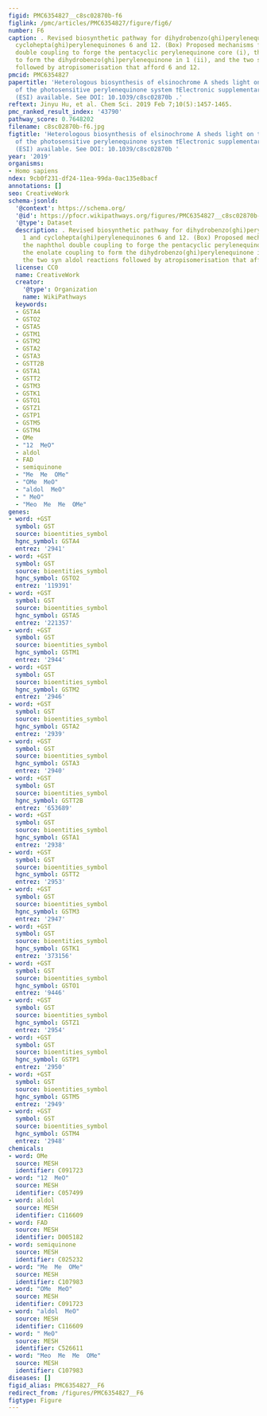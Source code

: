 ```yaml
---
figid: PMC6354827__c8sc02870b-f6
figlink: /pmc/articles/PMC6354827/figure/fig6/
number: F6
caption: . Revised biosynthetic pathway for dihydrobenzo(ghi)perylenequinone 1 and
  cyclohepta(ghi)perylenequinones 6 and 12. (Box) Proposed mechanisms for the naphthol
  double coupling to forge the pentacyclic perylenequinone core (i), the enolate coupling
  to form the dihydrobenzo(ghi)perylenequinone in 1 (ii), and the two syn aldol reactions
  followed by atropisomerisation that afford 6 and 12.
pmcid: PMC6354827
papertitle: 'Heterologous biosynthesis of elsinochrome A sheds light on the formation
  of the photosensitive perylenequinone system †Electronic supplementary information
  (ESI) available. See DOI: 10.1039/c8sc02870b .'
reftext: Jinyu Hu, et al. Chem Sci. 2019 Feb 7;10(5):1457-1465.
pmc_ranked_result_index: '43790'
pathway_score: 0.7648202
filename: c8sc02870b-f6.jpg
figtitle: 'Heterologous biosynthesis of elsinochrome A sheds light on the formation
  of the photosensitive perylenequinone system †Electronic supplementary information
  (ESI) available. See DOI: 10.1039/c8sc02870b '
year: '2019'
organisms:
- Homo sapiens
ndex: 9cb0f231-df24-11ea-99da-0ac135e8bacf
annotations: []
seo: CreativeWork
schema-jsonld:
  '@context': https://schema.org/
  '@id': https://pfocr.wikipathways.org/figures/PMC6354827__c8sc02870b-f6.html
  '@type': Dataset
  description: . Revised biosynthetic pathway for dihydrobenzo(ghi)perylenequinone
    1 and cyclohepta(ghi)perylenequinones 6 and 12. (Box) Proposed mechanisms for
    the naphthol double coupling to forge the pentacyclic perylenequinone core (i),
    the enolate coupling to form the dihydrobenzo(ghi)perylenequinone in 1 (ii), and
    the two syn aldol reactions followed by atropisomerisation that afford 6 and 12.
  license: CC0
  name: CreativeWork
  creator:
    '@type': Organization
    name: WikiPathways
  keywords:
  - GSTA4
  - GSTO2
  - GSTA5
  - GSTM1
  - GSTM2
  - GSTA2
  - GSTA3
  - GSTT2B
  - GSTA1
  - GSTT2
  - GSTM3
  - GSTK1
  - GSTO1
  - GSTZ1
  - GSTP1
  - GSTM5
  - GSTM4
  - OMe
  - "12  MeO"
  - aldol
  - FAD
  - semiquinone
  - "Me  Me  OMe"
  - "OMe  MeO"
  - "aldol  MeO"
  - " MeO"
  - "Meo  Me  Me  OMe"
genes:
- word: +GST
  symbol: GST
  source: bioentities_symbol
  hgnc_symbol: GSTA4
  entrez: '2941'
- word: +GST
  symbol: GST
  source: bioentities_symbol
  hgnc_symbol: GSTO2
  entrez: '119391'
- word: +GST
  symbol: GST
  source: bioentities_symbol
  hgnc_symbol: GSTA5
  entrez: '221357'
- word: +GST
  symbol: GST
  source: bioentities_symbol
  hgnc_symbol: GSTM1
  entrez: '2944'
- word: +GST
  symbol: GST
  source: bioentities_symbol
  hgnc_symbol: GSTM2
  entrez: '2946'
- word: +GST
  symbol: GST
  source: bioentities_symbol
  hgnc_symbol: GSTA2
  entrez: '2939'
- word: +GST
  symbol: GST
  source: bioentities_symbol
  hgnc_symbol: GSTA3
  entrez: '2940'
- word: +GST
  symbol: GST
  source: bioentities_symbol
  hgnc_symbol: GSTT2B
  entrez: '653689'
- word: +GST
  symbol: GST
  source: bioentities_symbol
  hgnc_symbol: GSTA1
  entrez: '2938'
- word: +GST
  symbol: GST
  source: bioentities_symbol
  hgnc_symbol: GSTT2
  entrez: '2953'
- word: +GST
  symbol: GST
  source: bioentities_symbol
  hgnc_symbol: GSTM3
  entrez: '2947'
- word: +GST
  symbol: GST
  source: bioentities_symbol
  hgnc_symbol: GSTK1
  entrez: '373156'
- word: +GST
  symbol: GST
  source: bioentities_symbol
  hgnc_symbol: GSTO1
  entrez: '9446'
- word: +GST
  symbol: GST
  source: bioentities_symbol
  hgnc_symbol: GSTZ1
  entrez: '2954'
- word: +GST
  symbol: GST
  source: bioentities_symbol
  hgnc_symbol: GSTP1
  entrez: '2950'
- word: +GST
  symbol: GST
  source: bioentities_symbol
  hgnc_symbol: GSTM5
  entrez: '2949'
- word: +GST
  symbol: GST
  source: bioentities_symbol
  hgnc_symbol: GSTM4
  entrez: '2948'
chemicals:
- word: OMe
  source: MESH
  identifier: C091723
- word: "12  MeO"
  source: MESH
  identifier: C057499
- word: aldol
  source: MESH
  identifier: C116609
- word: FAD
  source: MESH
  identifier: D005182
- word: semiquinone
  source: MESH
  identifier: C025232
- word: "Me  Me  OMe"
  source: MESH
  identifier: C107983
- word: "OMe  MeO"
  source: MESH
  identifier: C091723
- word: "aldol  MeO"
  source: MESH
  identifier: C116609
- word: " MeO"
  source: MESH
  identifier: C526611
- word: "Meo  Me  Me  OMe"
  source: MESH
  identifier: C107983
diseases: []
figid_alias: PMC6354827__F6
redirect_from: /figures/PMC6354827__F6
figtype: Figure
---
```

